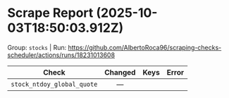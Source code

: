# Scrape Report (2025-10-03T18:50:03.912Z)

Group: `stocks`  |  Run: https://github.com/AlbertoRoca96/scraping-checks-scheduler/actions/runs/18231013608

| Check | Changed | Keys | Error |
|---|:---:|:--|:--|
| `stock_ntdoy_global_quote` | — |  |  |
